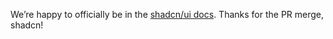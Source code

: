<script context="module" lang="ts">
    import type { BlogFrontmatter } from '$lib/blog/types';

    export const metadata: BlogFrontmatter = {
        title: 'Officially featured in the shadcn/ui docs',
        date: '2025-06-30',
    }
</script>

We’re happy to officially be in the [shadcn/ui docs](https://ui.shadcn.com/docs/figma). Thanks for the PR merge, shadcn!
